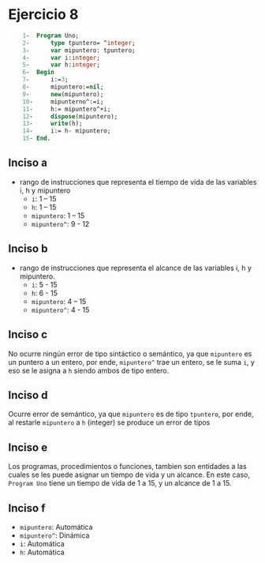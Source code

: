 # Ejercicio 8
```Pascal
    1-  Program Uno;
    2-      type tpuntero= ^integer;
    3-      var mipuntero: tpuntero;
    4-      var i:integer;
    5-      var h:integer;
    6-  Begin
    7-      i:=3;
    8-      mipuntero:=nil;
    9-      new(mipuntero);
    10-     mipunterno^:=i;
    11-     h:= mipuntero^+i;
    12-     dispose(mipuntero);
    13-     write(h);
    14-     i:= h- mipuntero;
    15- End.

```
## Inciso a
- rango de instrucciones que representa el tiempo de vida de las variables i, h y mipuntero
  - `i`: 1 – 15 
  - `h`: 1 – 15 
  - `mipuntero`: 1 – 15 
  - `mipuntero^`: 9  - 12

## Inciso b
- rango de instrucciones que representa el alcance de las variables i, h y mipuntero.
  - `i`: 5 - 15                   
  - `h`: 6 - 15
  - `mipuntero`: 4 – 15
  - `mipuntero^`: 4  - 15

## Inciso c
No ocurre ningún error de tipo sintáctico o semántico, ya que `mipuntero` es un puntero a un entero, por ende, `mipuntero^` trae un entero, se le suma `i`, y eso se le asigna a `h` siendo ambos de tipo entero. 
## Inciso d
Ocurre error de semántico, ya que `mipuntero` es de tipo `tpuntero`, por ende, al restarle `mipuntero` a `h` (integer) se produce un error de tipos
## Inciso e
Los programas, procedimientos o funciones, tambien son entidades a las cuales se les puede asignar un tiempo de vida y un alcance. En este caso, `Program Uno` tiene un tiempo de vida de 1 a 15, y un alcance de 1 a 15.
## Inciso f
- `mipuntero`: Automática
- `mipuntero^`: Dinámica
- `i`: Automática
- `h`: Automática
